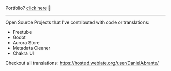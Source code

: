 Portfolio? [click here](https://daniel-abrante.vercel.app/) :eyes:

---
Open Source Projects that I've contributed with code or translations:
  - Freetube
  - Godot
  - Aurora Store
  - Metadata Cleaner
  - Chakra UI

Checkout all translations: https://hosted.weblate.org/user/DanielAbrante/

